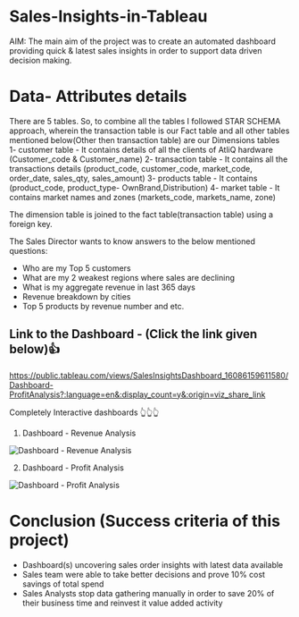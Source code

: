 # Sales-Insights-in-Tableau

AIM: The main aim of the project was to create an automated dashboard providing quick & latest sales insights in order to support data driven decision making.

# Data- Attributes details
There are 5 tables. So, to combine all the tables I followed STAR SCHEMA approach, wherein the transaction table is our Fact table and all other tables mentioned below(Other then transaction table) are our Dimensions tables  
1- customer table - It contains details of all the clients of AtliQ hardware (Customer_code & Customer_name) 
2- transaction table - It contains all the transactions details (product_code, customer_code, market_code, order_date, sales_qty, sales_amount)
3- products table -  It contains (product_code, product_type- OwnBrand,Distribution)
4- market table - It contains market names and zones (markets_code, markets_name, zone)

The dimension table is joined to the fact table(transaction table) using a foreign key.

The Sales Director wants to know answers to the below mentioned questions:
- Who are my Top 5 customers 
- What are my 2 weakest regions where sales are declining
- What is my aggregate revenue in last 365 days
- Revenue breakdown by cities
- Top 5 products by revenue number
and etc.

## Link to the Dashboard - (Click the link given below)👍
https://public.tableau.com/views/SalesInsightsDashboard_16086159611580/Dashboard-ProfitAnalysis?:language=en&:display_count=y&:origin=viz_share_link
  
Completely Interactive dashboards 👆👆👆   
      
1) Dashboard - Revenue Analysis

![Dashboard - Revenue Analysis](https://user-images.githubusercontent.com/59524152/102855409-9ac80300-444a-11eb-8742-d7bd84a0e6b7.JPG)


2) Dashboard - Profit Analysis

![Dashboard - Profit Analysis](https://user-images.githubusercontent.com/59524152/102855794-48d3ad00-444b-11eb-9d3b-ec64fdbe0865.JPG)

# Conclusion (Success criteria of this project)
- Dashboard(s) uncovering sales order insights with latest data available
- Sales team were able to take better decisions and prove 10% cost savings of total spend
- Sales Analysts stop data gathering manually in order to save 20% of their business time and reinvest it value added activity

